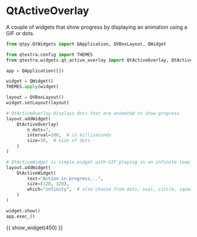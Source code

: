 # QtActiveOverlay

A couple of widgets that show progress by displaying an animation using a GIF or dots.

```python
from qtpy.QtWidgets import QApplication, QVBoxLayout, QWidget

from qtextra.config import THEMES
from qtextra.widgets.qt_active_overlay import QtActiveOverlay, QtActiveWidget

app = QApplication([])

widget = QWidget()
THEMES.apply(widget)

layout = QVBoxLayout()
widget.setLayout(layout)

# QtActiveOverlay displays dots that are animated to show progress
layout.addWidget(
    QtActiveOverlay(
        n_dots=7,
        interval=100,  # in milliseconds
        size=30,  # size of dots
    )
)

# QtActiveWidget is simple widget with GIF playing in an infinite loop
layout.addWidget(
    QtActiveWidget(
        text="Action in progress...",
        size=(128, 128),
        which="infinity",  # also choose from dots, oval, circle, square
    )
)

widget.show()
app.exec_()
```

{{ show_widget(450) }}